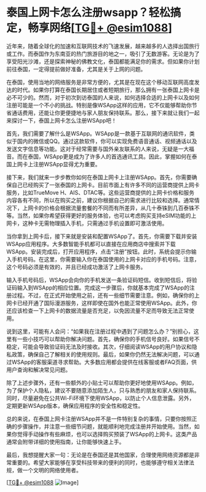 # 泰国上网卡怎么注册wsapp？轻松搞定，畅享网络[[TG💪+ @esim1088](https://t.me/s/esim1088)]

近年来，随着全球化的加速和互联网技术的飞速发展，越来越多的人选择出国旅行或工作。而泰国作为东南亚的热门旅游目的地之一，吸引了无数游客。无论是为了享受阳光沙滩，还是探索神秘的佛教文化，泰国都能满足你的需求。但如果你计划前往泰国，一定得提前做好准备，尤其是关于上网的问题。

在泰国，使用当地的网络服务是非常方便的，尤其是在现在这个移动互联网高度发达的时代。如果你打算在泰国长期居住或者短期旅行，那么拥有一张泰国上网卡是必不可少的。然而，对于初次到访泰国的人来说，如何选择合适的上网卡以及如何注册可能是一个不小的挑战。特别是像WSApp这样的应用，它不仅能够帮助你节省通话费用，还能让你更便捷地与家人朋友保持联系。那么，接下来就让我们一起来探讨一下，泰国上网卡怎么注册WSApp吧！

首先，我们需要了解什么是WSApp。WSApp是一款基于互联网的通讯软件，类似于国内的微信或QQ。通过这款软件，你可以实现免费语音通话、视频通话以及发送文字信息等功能。这对于经常需要与国外亲友联系的人来说，无疑是一大福音。而在泰国，WSApp更是成为了许多人的首选通讯工具。因此，掌握如何在泰国上网卡上注册WSApp显得尤为重要。

接下来，我们就来一步步教你如何在泰国上网卡上注册WSApp。首先，你需要确保自己已经购买了一张泰国的上网卡。目前市面上有许多不同的运营商提供上网卡服务，比如TrueMove H、AIS、DTAC等。这些运营商提供的上网卡价格和服务内容各有不同，所以在购买之前，建议你根据自己的需求进行比较和选择。通常情况下，上网卡的价格会根据流量套餐的不同而有所差异，从几十泰铢到几百泰铢不等。当然，如果你希望获得更好的服务体验，也可以考虑购买支持eSIM功能的上网卡，这种卡无需物理插入手机，只需通过手机设置即可激活使用。

当你拿到上网卡后，接下来就是安装和配置WSApp了。首先，你需要下载并安装WSApp应用程序。大多数智能手机都可以直接在应用商店中搜索并下载WSApp。安装完成后，打开应用程序，点击“注册”按钮。此时，系统会提示你输入手机号码。在这里，你需要输入你在泰国使用的上网卡对应的手机号码。注意，这个号码必须是有效的，并且已经成功激活了上网卡服务。

输入手机号码后，WSApp会向你的手机发送一条验证码短信。收到短信后，将验证码输入到WSApp的相应位置。完成这一步骤后，你就基本完成了WSApp的注册过程。不过，在正式开始使用之前，还有一些细节需要注意。例如，确保你的上网卡已经开通了国际漫游服务，这样即使在国外也能正常使用WSApp。此外，你还应该检查一下上网卡的数据流量是否充足，以免因流量不足而导致无法正常使用。

说到这里，可能有人会问：“如果我在注册过程中遇到了问题怎么办？”别担心，这里有一些小技巧可以帮助你解决问题。首先，确保你的手机信号良好。如果信号不稳定，可能会导致验证码无法及时接收。其次，仔细阅读WSApp的用户协议和隐私政策，确保自己了解相关的使用规则。最后，如果你仍然无法解决问题，可以通过WSApp的客服渠道寻求帮助。大多数应用都会提供在线客服或者FAQ页面，供用户查询和解决常见问题。

除了上述步骤外，还有一些额外的小贴士可以帮助你更好地使用WSApp。例如，为了保护个人隐私，建议不要随意添加陌生人，只与熟悉的朋友和家人保持联系。同时，尽量避免在公共Wi-Fi环境下使用WSApp，以防止个人信息泄露。另外，定期更新WSApp版本，确保应用程序的安全性和稳定性。

总的来说，在泰国上网卡注册WSApp并不是一件特别复杂的事情，只要你按照正确的步骤操作，并注意一些细节问题，就能顺利地完成注册并开始使用。当然，如果你觉得手动操作有些麻烦，也可以选择购买预装了WSApp的上网卡。这类产品通常会附带详细的使用指南，让你能够快速上手。

最后，我想提醒大家一句：无论是在泰国还是其他国家，合理使用网络资源都是非常重要的。希望大家能够在享受科技带来的便利的同时，也能够遵守相关法律法规，做一个文明的网络使用者。

[[TG💪+ @esim1088](https://t.me/s/esim1088) ![Image](https://i.postimg.cc/4NQfJmqS/Snipaste-2025-05-13-00-14-12.png)]